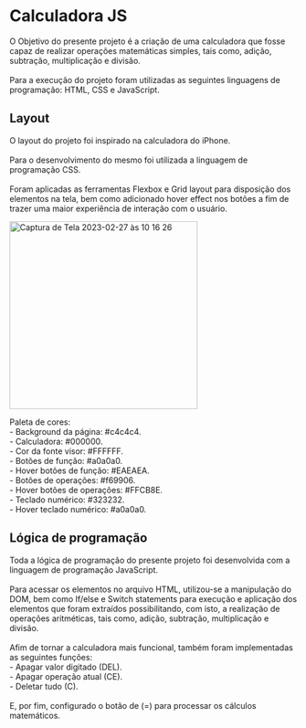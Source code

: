 <h1> Calculadora JS </h1>

<p> O Objetivo do presente projeto é a criação de uma calculadora que fosse capaz de realizar operações matemáticas simples, tais como, adição, subtração, multiplicação e divisão.<br><br>
Para a execução do projeto foram utilizadas as seguintes linguagens de programação: HTML, CSS e JavaScript.</p>

<h2>Layout</h2>
<p>O layout do projeto foi inspirado na calculadora do iPhone.<br><br> Para o desenvolvimento do mesmo foi utilizada a linguagem de programação CSS.<br><br> Foram aplicadas as ferramentas Flexbox e Grid layout para disposição dos elementos na tela, bem como adicionado hover effect nos botões a fim de trazer uma maior experiência de interação com o usuário.</p>

<img width="329" alt="Captura de Tela 2023-02-27 às 10 16 26" src="https://user-images.githubusercontent.com/116317572/221587150-951f1630-5f3b-4394-a087-7ec9f7eda61a.png">

<p>Paleta de cores:<br>
- Background da página: #c4c4c4.<br>
- Calculadora: #000000.<br>
- Cor da fonte visor: #FFFFFF.<br>
- Botões de função: #a0a0a0.<br>
- Hover botões de função: #EAEAEA.<br>
- Botões de operações: #f69906.<br>
- Hover botões de operações: #FFCB8E.<br>
- Teclado numérico: #323232.<br>
- Hover teclado numérico: #a0a0a0.

<h2>Lógica de programação</h2>
<p> Toda a lógica de programação do presente projeto foi desenvolvida com a linguagem de programação JavaScript.<br><br> Para acessar os elementos no arquivo HTML, utilizou-se a manipulação do DOM, bem como If/else e Switch statements para execução e aplicação dos elementos que foram extraídos possibilitando, com isto, a realização de operações aritméticas, tais como, adição, subtração, multiplicação e divisão.<br><br>
Afim de tornar a calculadora mais funcional, também foram implementadas as seguintes funções:<br>
- Apagar valor digitado (DEL).<br>
- Apagar operação atual (CE).<br>
- Deletar tudo (C).<br><br>
E, por fim, configurado o botão de (=) para processar os cálculos matemáticos.</p>
